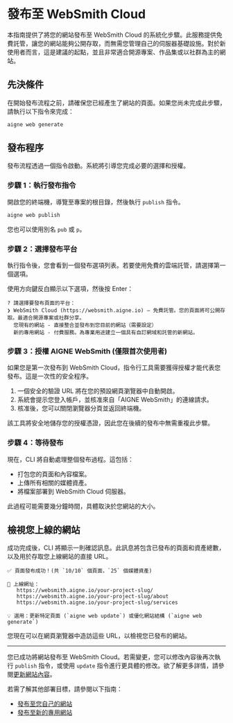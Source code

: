 # 發布至 WebSmith Cloud

本指南提供了將您的網站發布至 WebSmith Cloud 的系統化步驟。此服務提供免費託管，讓您的網站能夠公開存取，而無需您管理自己的伺服器基礎設施。對於新使用者而言，這是建議的起點，並且非常適合開源專案、作品集或以社群為主的網站。

## 先決條件

在開始發布流程之前，請確保您已經產生了網站的頁面。如果您尚未完成此步驟，請執行以下指令來完成：

```bash
aigne web generate
```

## 發布程序

發布流程透過一個指令啟動。系統將引導您完成必要的選擇和授權。

### 步驟 1：執行發布指令

開啟您的終端機，導覽至專案的根目錄，然後執行 `publish` 指令。

```bash Command Line icon=lucide:terminal
aigne web publish
```

您也可以使用別名 `pub` 或 `p`。

### 步驟 2：選擇發布平台

執行指令後，您會看到一個發布選項列表。若要使用免費的雲端託管，請選擇第一個選項。

使用方向鍵反白顯示以下選項，然後按 Enter：

```text
? 請選擇要發布頁面的平台：
❯ WebSmith Cloud (https://websmith.aigne.io) – 免費託管。您的頁面將可公開存取。最適合開源專案或社群分享。
  您現有的網站 - 直接整合並發布到您目前的網站（需要設定）
  新的專用網站 - 付費服務。為專業用途建立一個具有自訂網域和託管的新網站。
```

### 步驟 3：授權 AIGNE WebSmith (僅限首次使用者)

如果您是第一次發布到 WebSmith Cloud，指令行工具需要獲得授權才能代表您發布。這是一次性的安全程序。

1.  一個安全的驗證 URL 將在您的預設網頁瀏覽器中自動開啟。
2.  系統會提示您登入帳戶，並核准來自「AIGNE WebSmith」的連線請求。
3.  核准後，您可以關閉瀏覽器分頁並返回終端機。

該工具將安全地儲存您的授權憑證，因此您在後續的發布中無需重複此步驟。

### 步驟 4：等待發布

現在，CLI 將自動處理整個發布過程。這包括：

- 打包您的頁面和內容檔案。
- 上傳所有相關的媒體資產。
- 將檔案部署到 WebSmith Cloud 伺服器。

此過程可能需要幾分鐘時間，具體取決於您網站的大小。

## 檢視您上線的網站

成功完成後，CLI 將顯示一則確認訊息。此訊息將包含已發布的頁面和資產總數，以及用於存取您上線網站的直接 URL。

```text
✅ 頁面發布成功！(共 `10/10` 個頁面，`25` 個媒體資產)

🔗 上線網址：
   https://websmith.aigne.io/your-project-slug/
   https://websmith.aigne.io/your-project-slug/about
   https://websmith.aigne.io/your-project-slug/services

💡 選用：更新特定頁面 (`aigne web update`) 或優化網站結構 (`aigne web generate`)
```

您現在可以在網頁瀏覽器中造訪這些 URL，以檢視您已發布的網站。

---

您已成功將網站發布至 WebSmith Cloud。若需變更，您可以修改內容後再次執行 `publish` 指令，或使用 `update` 指令進行更具體的修改。欲了解更多詳情，請參閱[更新網站內容](./core-tasks-updating-website-content.md)。

若需了解其他部署目標，請參閱以下指南：

- [發布至您自己的網站](./core-tasks-publishing-your-website-custom.md)
- [發布至新的專用網站](./core-tasks-publishing-your-website-new-dedicated-website.md)